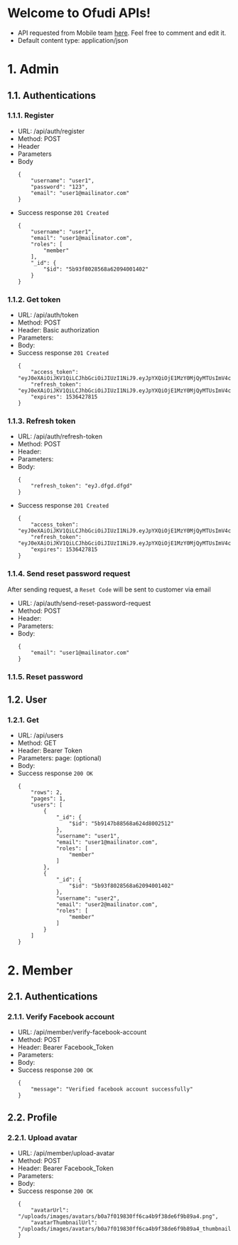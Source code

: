 # Welcome to Ofudi APIs!
- API requested from Mobile team [here](mobile-request/mobileAPI.md).
Feel free to comment and edit it.
- Default content type: application/json
# 1. Admin
## 1.1. Authentications
### 1.1.1. Register
- URL: /api/auth/register
- Method: POST
- Header
- Parameters
- Body
	```
	{  
		"username": "user1",  
		"password": "123",  
		"email": "user1@mailinator.com"  
	}
	```
- Success response `201 Created`
	```
	{
		"username": "user1",
		"email": "user1@mailinator.com",
		"roles": [
			"member"
		],
		"_id": {
			"$id": "5b93f8028568a62094001402"
		}
	}
	```
### 1.1.2. Get token
- URL: /api/auth/token
- Method: POST
- Header: Basic authorization
- Parameters:
- Body:
- Success response `201 Created`
	```
	{
		"access_token": "eyJ0eXAiOiJKV1QiLCJhbGciOiJIUzI1NiJ9.eyJpYXQiOjE1MzY0MjQyMTUsImV4cCI6MTUzNjQyNzgxNSwianRpIjoiNkJUYUsyVGV3TkRFZWlXM0NiZFBwdSIsInN1YiI6InVzZXIxIn0.f2igxRFOkzkcJf6wsshowKVj9NqeE7JcbZN_iIPNT2U",
		"refresh_token": "eyJ0eXAiOiJKV1QiLCJhbGciOiJIUzI1NiJ9.eyJpYXQiOjE1MzY0MjQyMTUsImV4cCI6MTUzOTAxNjIxNSwianRpIjoiNlN1amZkQ0FoR3ljNjJCNTZLOE5abSIsInN1YiI6InVzZXIxIn0.T8ooIOZjU324og7j2JDeTFznYYg40tfWyceZBWq_QHo",
		"expires": 1536427815
	}
	```
### 1.1.3. Refresh token
- URL: /api/auth/refresh-token
- Method: POST
- Header:
- Parameters:
- Body:
	```
	{  
		"refresh_token": "eyJ.dfgd.dfgd"  
	}
	```
- Success response `201 Created`
	```
	{
		"access_token": "eyJ0eXAiOiJKV1QiLCJhbGciOiJIUzI1NiJ9.eyJpYXQiOjE1MzY0MjQyMTUsImV4cCI6MTUzNjQyNzgxNSwianRpIjoiNkJUYUsyVGV3TkRFZWlXM0NiZFBwdSIsInN1YiI6InVzZXIxIn0.f2igxRFOkzkcJf6wsshowKVj9NqeE7JcbZN_iIPNT2U",
		"refresh_token": "eyJ0eXAiOiJKV1QiLCJhbGciOiJIUzI1NiJ9.eyJpYXQiOjE1MzY0MjQyMTUsImV4cCI6MTUzOTAxNjIxNSwianRpIjoiNlN1amZkQ0FoR3ljNjJCNTZLOE5abSIsInN1YiI6InVzZXIxIn0.T8ooIOZjU324og7j2JDeTFznYYg40tfWyceZBWq_QHo",
		"expires": 1536427815
	}
	```
### 1.1.4. Send reset password request
After sending request, a `Reset Code` will be sent to customer via email
- URL: /api/auth/send-reset-password-request
- Method: POST
- Header:
- Parameters:
- Body:
	```
	{  
		"email": "user1@mailinator.com"  
	}
	```
### 1.1.5. Reset password
## 1.2. User
### 1.2.1. Get
- URL: /api/users
- Method: GET
- Header: Bearer Token
- Parameters:
 page: (optional)
- Body: 
- Success response `200 OK`
	```
	{
		"rows": 2,
		"pages": 1,
		"users": [
			{
				"_id": {
					"$id": "5b9147b88568a624d8002512"
				},
				"username": "user1",
				"email": "user1@mailinator.com",
				"roles": [
					"member"
				]
			},
			{
				"_id": {
					"$id": "5b93f8028568a62094001402"
				},
				"username": "user2",
				"email": "user2@mailinator.com",
				"roles": [
					"member"
				]
			}
		]
	}
	```
# 2. Member
## 2.1. Authentications
### 2.1.1. Verify Facebook account
- URL: /api/member/verify-facebook-account
- Method: POST
- Header: Bearer Facebook_Token
- Parameters:
- Body: 
- Success response `200 OK`
	```
	{
        "message": "Verified facebook account successfully"
    }
	```
## 2.2. Profile
### 2.2.1. Upload avatar
- URL: /api/member/upload-avatar
- Method: POST
- Header: Bearer Facebook_Token
- Parameters:
- Body: 
- Success response `200 OK`
	```
	{
        "avatarUrl": "/uploads/images/avatars/b0a7f019830ff6ca4b9f38de6f9b89a4.png",
        "avatarThumbnailUrl": "/uploads/images/avatars/b0a7f019830ff6ca4b9f38de6f9b89a4_thumbnail.png"
    }
	```
